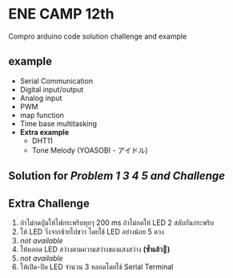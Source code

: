 # ENE CAMP 12th
Compro arduino code solution challenge and example

## example
 - Serial Communication
 - Digital input/output
 - Analog input
 - PWM
 - map function
 - Time base multitasking
 - **Extra example**
   - DHT11
   - Tone Melody (YOASOBI - アイドル)

## Solution for ***Problem 1 3 4 5 and Challenge***  
## Extra Challenge
  1. ถ้าไม่กดปุ่มให้ไฟกระพริบทุกๆ 200 ms ถ้าไม่กดให้ LED 2 สลับกันกระพริบ  
  2. ให้ LED วิ่งจากซ้ายไปขวา โดยใช้ LED อย่างน้อย 5 ดวง  
  3. _not available_
  4. ให้หลอด LED สว่างตามความสว่างของแสงสว่าง **(ซ้ำแล้ว🥲)**  
  5. _not available_
  6. ให้เปิด-ปิด LED จำนวน 3 หลอดโดยใช้ Serial Terminal